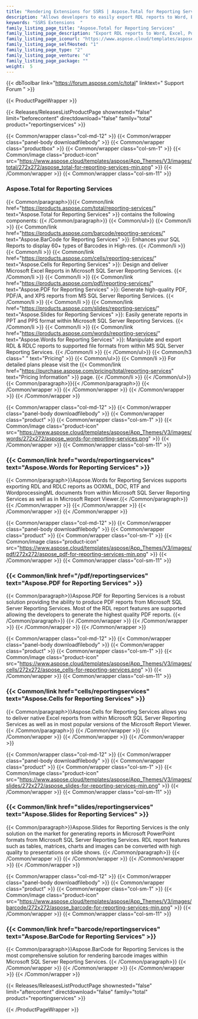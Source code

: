 ```yaml
---
title: "Rendering Extensions for SSRS | Aspose.Total for Reporting Services"
description: "Allows developers to easily export RDL reports to Word, Excel, PowerPoint and PDF document formats. You may also enhance the workflow by adding the barcodes to the exported documents. "
keywords: "SSRS Extensions  "
family_listing_page_title: "Aspose.Total for Reporting Services"
family_listing_page_description: "Export RDL reports to Word, Excel, PowerPoint and other formats from SQL Server Reporting Services."
family_listing_page_iconurl: "https://www.aspose.cloud/templates/aspose/App_Themes/V3/images/total/272x272/aspose_total-for-reporting-services-min.png"
family_listing_page_selfHosted: "1"
family_listing_page_type: "2"
family_listing_page_venture: "4"
family_listing_page_package: ""
weight:  5
---
```


{{< dbToolbar link="https://forum.aspose.com/c/total" linktext=" Support Forum " >}}


{{< ProductPageWrapper >}}

<!-- ReleasesListProductPage-->
   {{< Releases/ReleasesListProductPage shownested="false"  limit="beforecontent" directdownload="false" family="total" product="reportingservices" >}}
<!-- /ReleasesListProductPage-->

<!-- ProductPageContent-->
{{< Common/wrapper class="col-md-12" >}}
    {{< Common/wrapper class="panel-body downloadfilebody" >}}
        {{< Common/wrapper class="productbox" >}}
            {{< Common/wrapper class="col-sm-1" >}}
                {{< Common/image class="product-icon" src="https://www.aspose.cloud/templates/aspose/App_Themes/V3/images/total/272x272/aspose_total-for-reporting-services-min.png"  >}}
            {{< /Common/wrapper >}}
            {{< Common/wrapper class="col-sm-11" >}}
                <h3 class="product-title">Aspose.Total for Reporting Services</h3>
                {{< Common/paragraph>}}{{< Common/link href="https://products.aspose.com/total/reporting-services/" text="Aspose.Total for Reporting Services"  >}} contains the
                    following components:
                    {{< /Common/paragraph>}} {{< Common/ul>}} 
                           {{< Common/li >}} {{< Common/link href="https://products.aspose.com/barcode/reporting-services/" text="Aspose.BarCode for Reporting Services"  >}}:
                            Enhances your SQL Reports to display 60+ types of Barcodes in High-res. {{< /Common/li >}}
                           {{< Common/li >}} {{< Common/link href="https://products.aspose.com/cells/reporting-services/" text="Aspose.Cells for Reporting Services"  >}}: Design
                            and deliver Microsoft Excel Reports in Microsoft SQL Server Reporting Services. {{< /Common/li >}}
                           {{< Common/li >}} {{< Common/link href="https://products.aspose.com/pdf/reporting-services/" text="Aspose.PDF for Reporting Services"  >}}: Generate
                            high-quality PDF, PDF/A, and XPS reports from MS SQL Server Reporting Services. {{< /Common/li >}}
                           {{< Common/li >}} {{< Common/link href="https://products.aspose.com/slides/reporting-services/" text="Aspose.Slides for Reporting Services"  >}}:
                            Easily generate reports in PPT and PPS format within Microsoft SQL Server Reporting
                            Services. {{< /Common/li >}}
                           {{< Common/li >}} {{< Common/link href="https://products.aspose.com/words/reporting-services/" text="Aspose.Words for Reporting Services"  >}}:
                            Manipulate and export RDL &amp; RDLC reports to supported file formats from within MS SQL
                            Server Reporting
                            Services. {{< /Common/li >}}
                     {{< /Common/ul>}}
                    {{< Common/h3 class=" " text="Pricing"  >}}
                     {{< Common/ul>}} 
                           {{< Common/li >}} For detailed plans please visit the {{< Common/link href="https://purchase.aspose.com/pricing/total/reporting-services" text="Pricing Information"  >}} page. {{< /Common/li >}}
                     {{< /Common/ul>}}
                {{< Common/paragraph>}}{{< /Common/paragraph>}}
            {{< /Common/wrapper >}}
        {{< /Common/wrapper >}}
    {{< /Common/wrapper >}}
{{< /Common/wrapper >}}

{{< Common/wrapper class="col-md-12" >}}
    {{< Common/wrapper class="panel-body downloadfilebody" >}}
        {{< Common/wrapper class="product" >}}
            {{< Common/wrapper class="col-sm-1" >}}
                {{< Common/image class="product-icon" src="https://www.aspose.cloud/templates/aspose/App_Themes/V3/images/words/272x272/aspose_words-for-reporting-services.png"  >}}
            {{< /Common/wrapper >}}
            {{< Common/wrapper class="col-sm-11" >}}
                <h3 class="product-title">{{< Common/link href="words/reportingservices" text="Aspose.Words for Reporting Services"  >}}
                </h3>
                {{< Common/paragraph>}}Aspose.Words for Reporting Services supports exporting RDL and RDLC reports as OOXML, DOC, RTF and
                    WordprocessingML documents from within Microsoft SQL Server Reporting Services as well as in
                    Microsoft Report Viewer.{{< /Common/paragraph>}}
            {{< /Common/wrapper >}}
        {{< /Common/wrapper >}}
    {{< /Common/wrapper >}}
{{< /Common/wrapper >}}

{{< Common/wrapper class="col-md-12" >}}
    {{< Common/wrapper class="panel-body downloadfilebody" >}}
        {{< Common/wrapper class="product" >}}
            {{< Common/wrapper class="col-sm-1" >}}
                {{< Common/image class="product-icon" src="https://www.aspose.cloud/templates/aspose/App_Themes/V3/images/pdf/272x272/aspose_pdf-for-reporting-services-min.png"  >}}
            {{< /Common/wrapper >}}
            {{< Common/wrapper class="col-sm-11" >}}
                <h3 class="product-title">{{< Common/link href="/pdf/reportingservices" text="Aspose.PDF for Reporting Services"  >}}</h3>
                {{< Common/paragraph>}}Aspose.PDF for Reporting Services is a robust solution providing the ability to produce PDF reports
                    from Microsoft SQL Server Reporting Services. Most of the RDL report features are supported allowing
                    the developers to generate the highest quality PDF reports. {{< /Common/paragraph>}}
            {{< /Common/wrapper >}}
        {{< /Common/wrapper >}}
    {{< /Common/wrapper >}}
{{< /Common/wrapper >}}

{{< Common/wrapper class="col-md-12" >}}
    {{< Common/wrapper class="panel-body downloadfilebody" >}}
        {{< Common/wrapper class="product" >}}
            {{< Common/wrapper class="col-sm-1" >}}
                {{< Common/image class="product-icon" src="https://www.aspose.cloud/templates/aspose/App_Themes/V3/images/cells/272x272/aspose_cells-for-reporting-services.png"  >}}
            {{< /Common/wrapper >}}
            {{< Common/wrapper class="col-sm-11" >}}
                <h3 class="product-title">{{< Common/link href="cells/reportingservices" text="Aspose.Cells for Reporting Services"  >}}
                </h3>
                {{< Common/paragraph>}}Aspose.Cells for Reporting Services allows you to deliver native Excel reports from within Microsoft
                    SQL Server Reporting Services as well as in most popular versions of the Microsoft Report Viewer.
                {{< /Common/paragraph>}}
            {{< /Common/wrapper >}}
        {{< /Common/wrapper >}}
    {{< /Common/wrapper >}}
{{< /Common/wrapper >}}

{{< Common/wrapper class="col-md-12" >}}
    {{< Common/wrapper class="panel-body downloadfilebody" >}}
        {{< Common/wrapper class="product" >}}
            {{< Common/wrapper class="col-sm-1" >}}
                {{< Common/image class="product-icon" src="https://www.aspose.cloud/templates/aspose/App_Themes/V3/images/slides/272x272/aspose_slides-for-reporting-services-min.png"  >}}
            {{< /Common/wrapper >}}
            {{< Common/wrapper class="col-sm-11" >}}
                <h3 class="product-title">{{< Common/link href="slides/reportingservices" text="Aspose.Slides for Reporting Services"  >}}</h3>
                {{< Common/paragraph>}}Aspose.Slides for Reporting Services is the only solution on the market for generating reports in
                    Microsoft PowerPoint formats from Microsoft SQL Server Reporting Services. RDL report features such
                    as tables, matrices, charts and images can be converted with high quality to presentations or slide
                    shows. {{< /Common/paragraph>}}
            {{< /Common/wrapper >}}
        {{< /Common/wrapper >}}
    {{< /Common/wrapper >}}
{{< /Common/wrapper >}}

{{< Common/wrapper class="col-md-12" >}}
    {{< Common/wrapper class="panel-body downloadfilebody" >}}
        {{< Common/wrapper class="product" >}}
            {{< Common/wrapper class="col-sm-1" >}}
                {{< Common/image class="product-icon" src="https://www.aspose.cloud/templates/aspose/App_Themes/V3/images/barcode/272x272/aspose_barcode-for-reporting-services-min.png"  >}}
            {{< /Common/wrapper >}}
            {{< Common/wrapper class="col-sm-11" >}}
                <h3 class="product-title">{{< Common/link href="barcode/reportingservices" text="Aspose.BarCode for Reporting Services"  >}}</h3>
                {{< Common/paragraph>}}Aspose.BarCode for Reporting Services is the most comprehensive solution for rendering barcode images
                    within Microsoft SQL Server Reporting Services. {{< /Common/paragraph>}}
            {{< /Common/wrapper >}}
        {{< /Common/wrapper >}}
    {{< /Common/wrapper >}}
{{< /Common/wrapper >}}

<!-- /ProductPageContent-->



<!-- ReleasesListProductPage-->
   {{< Releases/ReleasesListProductPage shownested="false"  limit="aftercontent" directdownload="false" family="total" product="reportingservices" >}}
<!-- /ReleasesListProductPage-->

{{< /ProductPageWrapper >}}

